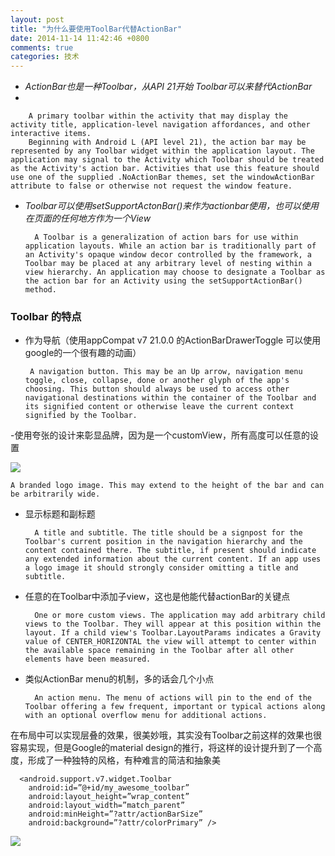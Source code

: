 ```yaml
---
layout: post
title: "为什么要使用ToolBar代替ActionBar"
date: 2014-11-14 11:42:46 +0800
comments: true
categories: 技术
---
```

- *ActionBar也是一种Toolbar，从API 21开始 Toolbar可以来替代ActionBar*
- 

		A primary toolbar within the activity that may display the activity title, application-level navigation affordances, and other interactive items.
        Beginning with Android L (API level 21), the action bar may be represented by any Toolbar widget within the application layout. The application may signal to the Activity which Toolbar should be treated as the Activity's action bar. Activities that use this feature should use one of the supplied .NoActionBar themes, set the windowActionBar attribute to false or otherwise not request the window feature.
        
        
- *Toolbar可以使用setSupportActonBar()来作为actionbar使用，也可以使用在页面的任何地方作为一个View*


        A Toolbar is a generalization of action bars for use within application layouts. While an action bar is traditionally part of an Activity's opaque window decor controlled by the framework, a Toolbar may be placed at any arbitrary level of nesting within a view hierarchy. An application may choose to designate a Toolbar as the action bar for an Activity using the setSupportActionBar() method.
   
   
### Toolbar 的特点


-  作为导航（使用appCompat v7 21.0.0 的ActionBarDrawerToggle 可以使用google的一个很有趣的动画） 

        A navigation button. This may be an Up arrow, navigation menu toggle, close, collapse, done or another glyph of the app's choosing. This button should always be used to access other navigational destinations within the container of the Toolbar and its signified content or otherwise leave the current context signified by the Toolbar.
        
        
-使用夸张的设计来彰显品牌，因为是一个customView，所有高度可以任意的设置

![](http://attach.bbs.miui.com/forum/201407/04/193328g5bqgbalqbq9aj9b.jpg)


	A branded logo image. This may extend to the height of the bar and can be arbitrarily wide.
    
    
- 显示标题和副标题


        A title and subtitle. The title should be a signpost for the Toolbar's current position in the navigation hierarchy and the content contained there. The subtitle, if present should indicate any extended information about the current content. If an app uses a logo image it should strongly consider omitting a title and subtitle.
    
    
- 任意的在Toolbar中添加子view，这也是他能代替actionBar的关键点
    
    
    
        One or more custom views. The application may add arbitrary child views to the Toolbar. They will appear at this position within the layout. If a child view's Toolbar.LayoutParams indicates a Gravity value of CENTER_HORIZONTAL the view will attempt to center within the available space remaining in the Toolbar after all other elements have been measured.
        
        
- 类似ActionBar menu的机制，多的话会几个小点


        An action menu. The menu of actions will pin to the end of the Toolbar offering a few frequent, important or typical actions along with an optional overflow menu for additional actions.
  
  
在布局中可以实现层叠的效果，很美妙哦，其实没有Toolbar之前这样的效果也很容易实现，但是Google的material design的推行，将这样的设计提升到了一个高度，形成了一种独特的风格，有种难言的简洁和抽象美


      <android.support.v7.widget.Toolbar
        android:id=”@+id/my_awesome_toolbar”
        android:layout_height=”wrap_content”
        android:layout_width=”match_parent”
        android:minHeight=”?attr/actionBarSize”
        android:background=”?attr/colorPrimary” />


![](http://2.bp.blogspot.com/-opO8On-LSWU/VEgoMYJiAOI/AAAAAAAAA3I/i0eM6kUktkU/s1600/md.png)     